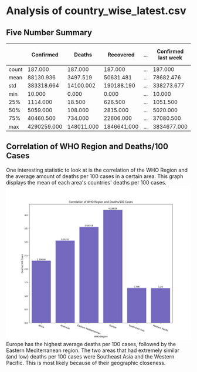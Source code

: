 # Analysis of country_wise_latest.csv
## Five Number Summary
|  | Confirmed | Deaths | Recovered | ... | Confirmed last week | 1 week change | 1 week % increase
|---|---|---|---|---|---|---|---|
count | 187.000 | 187.000 | 187.000 | ... | 187.000 | 187.000 | 187.000
mean | 88130.936 | 3497.519 | 50631.481 | ... | 78682.476 | 9448.456 | 13.606
std | 383318.664 | 14100.002 | 190188.190 | ... | 338273.677 | 47491.128 | 24.510
min | 10.000 | 0.000 | 0.000 | ... | 10.000 | -47.000 | -3.840
25% | 1114.000 | 18.500 | 626.500 | ... | 1051.500 | 49.000 | 2.775
50% | 5059.000 | 108.000 | 2815.000 | ... | 5020.000 | 432.000 | 6.890
75% | 40460.500 | 734.000 | 22606.000 | ... | 37080.500 | 3172.000 | 16.855
max | 4290259.000 | 148011.000 | 1846641.000 | ... | 3834677.000 | 455582.000 | 226.320

## Correlation of WHO Region and Deaths/100 Cases
One interesting statistic to look at is the correlation of the WHO Region and the average amount of deaths per 100 cases in a certain area. This graph displays the mean of each area's countries' deaths per 100 cases.
![Correlation of WHO Region and Deaths/100 Cases](./plots/plot1.png)
Europe has the highest average deaths per 100 cases, followed by the Eastern Mediterranean region. The two areas that had extremely similar (and low) deaths per 100 cases were Southeast Asia and the Western Pacific. This is most likely because of their geographic closeness.

## 